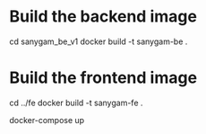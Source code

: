 # Build the backend image
cd sanygam_be_v1
docker build -t sanygam-be .

# Build the frontend image
cd ../fe
docker build -t sanygam-fe .
<!-- docker run -p 8000:8000 sanygam-be -->
<!-- docker run -p 3000:3000 sanygam-fe -->
docker-compose up

